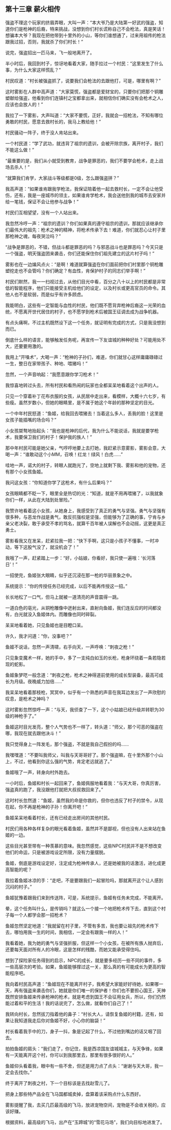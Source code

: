 ## 第十三章 薪火相传

强盗不理这个玩家的挤眉弄眼，大叫一声：“本大爷乃是大陆第一好武的强盗，知道你们是枪神的后裔，特来挑战，没想到你们村长谎称自己不会枪法，真是笑话！想骗本大爷？我现在把他带到十里外的小山，等你们谁想通了，过来用祖传的枪法跟我过招，否则，我就杀了你们村长！”

说完，强盗招出一匹马来，飞一般地离开了。

半小时后，我回到村子，惊讶地看着大家，随手拉过一个村民：“这里发生了什么事，为什么大家这样慌乱？”

村民叹道：“村长被强盗抓了，说要我们会枪法的去跟他打，可是，哪里有啊？”

这时雾影在人群中高声道：“大家莫慌，强盗都是爱财宝的，只要你们把那个铜雕塑献给强盗，他看到你们连镇村之宝都拿出来，就相信你们确实没有会枪术之人，应该也会放人的！”

我拉了一下雾影，大声叫道：“大家不要慌，正好，我就会一招枪法，不知有哪位勇敢的村民，愿意去救村长的，我马上教给他！”

村民骚动一阵子，终于没人肯站出来。

一个村民道：“学了武功，就违背了祖宗的遗训，会被开除宗族，离开村子，我们不能这么做！”

“最重要的是，我们从小就受到教育，战争是罪恶的，我们不要学会枪术，走上战场去杀人！”

“就算我们肯学，大家战斗等级都是0级，怎么跟强盗拼？”

我高声道：“如果谁肯跟我学枪法，我保证陪着他一起去救村长，一定不会让他受伤，还有，我是一座城市的领主，如果谁肯学枪术，我会送他到我的城市去安家并给一笔钱，保证不会让他参与战争！”

村民们互相望望，没有一个人站出来。

我忽然冷哼一声：“祖宗的遗训？你们如果真的遵守祖宗的遗训，那就应该继承你们最伟大的祖先：枪术之神的精神，将枪术传承下去！难道，你们就忍心让村子里那枪神之魂，每夜哭泣吗？”

“战争是罪恶的，不错，但战斗都是罪恶的吗？与邪恶战斗也是罪恶吗？今天只是一个强盗，明天强盗团来袭击，你们还能保住你们祖先建立的这片村子吗！”

雾影也在一边煸风点火：“是啊！难道就算强盗在你们面前把你们村里那个铜枪雕塑挖走也不会管吗？你们确定？有血性，肯保护村子的同志们举手啊！”

村民们默然，我一一扫视过去，从他们目光中看，百分之八十以上的村民都是非常低的智能程序，他们只能接受主机给他们的设定，以及村长或更高官员的命令。其他人也不是软弱，而是似乎有许多顾虑。

我能明白，这些有一定智能与血性的村民，他们既不愿背弃枪神后裔这一光荣的血统，不愿离开世代居住的村子，也不愿学到枪术后被国王征调去成为战争机器。

有点头痛啊，不过主机既然设下这一个任务，就证明有完成的方式，只是我没想到而已。

倒底什么样的语言，能够触发任务呢，再宣传一下友谊城的种种好处？可能用处不大，还要要用激的。

我用上“开嗓术”，大喝一声：“枪神的子孙们，难道，你们就甘心这样庸庸碌碌过一生，整日在家带孩子、种地、喂猪吗！”

忽然，一个声音响起：“我愿意跟你学习枪术！”

我惊喜地转过头去，所有村民和看热闹的玩家也全都呆呆地看着这个出声的人。

只见一个穿着补丁花布衣服的女孩，从民居中走出来，看模样，大概十六七岁，有些瘦。虽然岁数小，但她的眼睛里，是不属于她这个年龄的那种坚定的目光。

一个中年村民怒道：“鱼姬，给我回去喂猪去！当着这么多人，丢我的脸！这里是女孩子能插嘴的场合吗？”

小女孩桀骜地抬起头：“我也是枪神的后代，我为什么不能说话，我就是要学枪术，我要保卫我们的村子！保护我的族人！”

那中年村民可能是她父亲，气哼哼地要上去打她，我赶紧示意雾影，雾影会意，大喝一声：“谁敢动这个小MM，召唤！红龙！绿风！白虎……”

哇地一声，诺大的村子，转眼人就跑光了，空地上就剩下我、雾影和他的宠物，还有那个小女孩鱼姬。

我问这女孩：“你知道你学了这枪术，有什么后果吗？”

女孩眼睛都不眨一下，眼里全是热切的光：“知道，就是不用再喂猪了，以我就象你们一样，从此在大陆到处冒险。”

我赞许地看着这小女孩，从她身上，我感受到了真正的勇气与坚强。勇气与坚强有很多种，与恶龙作战是勇气，敢反抗强权是坚强，但能够为了正确的事，宁肯与乡亲父老决裂，敢于承受不孝的骂名，就算千百年被人误解也不会动摇，这更是真正勇士。

雾影看我又在发呆，赶紧拉我一把：“快下手啊，这只是小孩子不懂事，一时冲动，等下这股气没了，就没机会了！”

我哦了一声，赶紧踏上一步：“好，小姑娘，你看好，我只使一遍哦：‘长河落日’！”

一招使完，鱼姬张大眼睛，似乎还沉浸在那一枪的华丽景象之中。

系统提示：“你的传授任务已经完成，以后不能再传授这一招。”

长长地松了一口气，但马上就被一道清亮的声音震得一跳。

一道白色的亳光，从铜枪雕像中迸射出来，直射向鱼姬，我们连反应的时间都没有，白光就没入鱼姬体内。而雕像也同时碎裂。

呆呆地看着她，只见鱼姬也是目瞪口呆。

许久，我才问道：“你，没事吧？”

鱼姬不说话，忽然一声清啸，右手向天，一声呼唤：“刺夜之枪！”

只见象变魔术一样，她的手中，多了一支纯白如玉的长枪，枪身环绕着一条若隐若现的蛇影。

鱼姬象梦呓一般念道：“刺夜之枪，枪术之神得道前使用的成长型装备，最高可成长为月级。夜晚威力加倍……”

我呆呆地看着那枝枪，冥冥中，似乎有一个熟悉的声音在我耳边发出了一声欣慰的叹息，是枪术之神吗？

这时雾影忽然惊呼一声：“与天，我侦查了一下，这个小姑娘已经升级并转职为30级的神枪手了。”

鱼姬这时目光发亮，整个人气势也不一样了，转头道：“师父，那个可恶的强盗在哪，我现在就去跟他决斗！”

我只觉得身上一阵发毛，那个强盗，不就是我自己假扮的吗……

我嘿嘿道：“不要叫我师父，叫我与天哥哥好了。那个强盗嘛，在十里外那个小山上，不过，他看到你这么强的气势，肯定老远就逃了。”

鱼姬哦了一声，转身向村外跑去。

一小时后，鱼姬和村长一起回来了，鱼姬佩服地看着我：“与天大哥，你真厉害，强盗真的跑了，我没跟他打就把大叔叔救回来了。”

这时村长忽然道：“鱼姬，虽然我的命是你救的，但你也违反了村子的禁令，从现在起，你不再是枪神的子孙！你离开吧！”

鱼姬呆呆地看着村长，还有已经走出房间的其他村民。

村民们用各种各样复杂的眼光看着鱼姬，虽然并不是鄙视，但也没有人出来站在鱼姬的一边。

这些目光甚至带有一种羡慕的意味。我忽然感觉，这些NPC村民并不是不想改变他们的命运，只是被游戏设定所限，没有力量摆脱。

鱼姬，倒底是游戏设定好，注定成为枪神传承人，还是她被我的话激活，进化成更高智能的呢？

我拉着鱼姬冰凉的手：“走吧，不是要跟我们一起冒险吗，那就离开这个让人感到沉闷的村子。”

鱼姬犹豫着跟我们来到传送阵，可是，系统提示，鱼姬有任务未完成，不能离开。

晕，这个任务叫什么，是传销吗？就这么一个接一个地把枪术传下去，直到这个村子每一个人都学会那一招枪术？

鱼姬忽然坚定地道：“我就留在村子里，不管有多苦，我也要让祖先的枪术传下去，哪怕用我一生的时间，我相信，一定会有跟我一样的人！”

我看着她，我为她的勇气与坚强折服，但这样一个小女孩，在被所有族人抛弃后，还要每天面对所有人的冷眼，这是怎样的残酷，而她又能承受得住吗。

想到了探险家任务得到的启示，NPC的成长，就是要多经历一些不同的事件，多一些高层次的考验。如果，鱼姬能够撑过这一关，那么真的有可能成长为更高的智能程序吧。

我向着村民高声道：“鱼姬现在不能离开村子，我希望大家能好好待她，如果哪一天，再有强盗来袭击你们，她就是你们唯一的保护者！你们也不要担心国王，天神既然安排鱼姬来传承枪神的枪术，就是考虑到国王不会征用女兵，所以，你们仍然能过着和平的生活！我的话说完了，怎么做，就看你们自己了！”

我转向村长，忽然拔刀指着他的鼻子：“村长大人，请恢复鱼姬的村籍，还有，如果让我知道我走后你对鱼姬不好，小心你的脑袋！”

村长看着我手中的刀，身子一抖，象是记起了什么，不过他到嘴边的话又咽了回去。

拍拍鱼姬的肩头：“我们走了，你记住，我是西凉国友谊城城主，与天争锋，如果有一天能离开这个村，你可以到我那里去，那里有很多很好的人。”

鱼姬仰头看着我，眼中有一些不舍，但还是用力点了点头：“谢谢与天大哥，我一定会去找你。”

终于离开了刺夜之村，下一个目标该是去找赵雪儿了。

把身上那些特产品全在飞马国都城卖掉，盘算着该采购点什么东西好。

雾影提醒了我，去买几匹最高级的飞马，放进宠物空间，宠物是不会收关税的，应该好赚。

根据资料，最高级的飞马，出产在“玉蹄城”的“雪花马场”，我们向目标地进发了。

